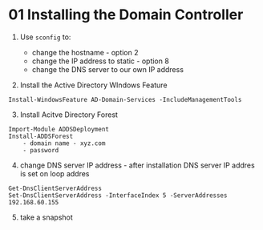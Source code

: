 # 01 Installing the Domain Controller

1. Use `sconfig` to:
    - change the hostname - option 2
    - change the IP address to static - option 8
    - change the DNS server to our own IP address

2. Install the Active Directory WIndows Feature

```
Install-WindowsFeature AD-Domain-Services -IncludeManagementTools
```

3. Install Acitve Directory Forest

```
Import-Module ADDSDeployment
Install-ADDSForest
    - domain name - xyz.com 
    - password
```

4. change DNS server IP address - after installation DNS server IP addres is set on loop addres

```
Get-DnsClientServerAddress
Set-DnsClientServerAddress -InterfaceIndex 5 -ServerAddresses 192.168.60.155
```

5. take a snapshot
